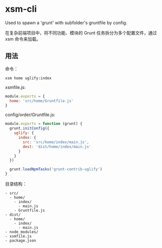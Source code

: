 # xsm-cli

Used to spawn a 'grunt' with subfolder's gruntfile by config.

在复杂前端项目中，将不同功能、模块的 Grunt 任务拆分为多个配置文件，通过 xsm 命令来加载。

## 用法

命令：
```
xsm home uglify:index
```

xsmfile.js:
```javascript
module.exports = {
  home: 'src/home/Gruntfile.js'
}
```

config/order/Gruntfile.js:
```javascript
module.exports = function (grunt) {
  grunt.initConfig({
    uglify: {
      index: {
        src: 'src/home/index/main.js',
        dest: 'dist/home/index/main.js'
      }
    }
  })

  grunt.loadNpmTasks('grunt-contrib-uglify')
}
```

目录结构：
```
- src/
  - home/
    - index/
      - main.js
    - Gruntfile.js
- dist/
  - home/
    - index/
      - main.js
- node_modules/
- xsmfile.js
- package.json
```
